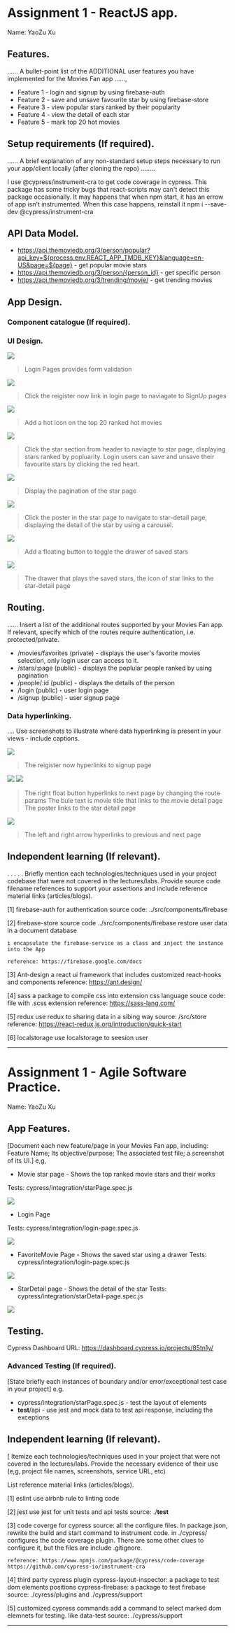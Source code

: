 # Assignment 1 - ReactJS app.

Name: YaoZu Xu

## Features.

...... A bullet-point list of the ADDITIONAL user features you have implemented for the  Movies Fan app ......,
 
 + Feature 1 - login and signup by using firebase-auth
 + Feature 2 - save and unsave favourite star by using firebase-store
 + Feature 3 - view popular stars ranked by their popularity
 + Feature 4 - view the detail of each star
 + Feature 5 - mark top 20 hot movies

## Setup requirements (If required).

...... A brief explanation of any non-standard setup steps necessary to run your app/client locally (after cloning the repo) ........

I use @cypress/instrument-cra to get code coverage in cypress. This package has some tricky bugs that react-scripts may can't detect this package occasionally. It may happens that when npm start, it has an errow of app isn't instrumented. When this case happens, reinstall it npm i --save-dev @cypress/instrument-cra

## API Data Model.

+ https://api.themoviedb.org/3/person/popular?api_key=${process.env.REACT_APP_TMDB_KEY}&language=en-US&page=${page} - get popular movie stars
+ https://api.themoviedb.org/3/person/{person_id} - get specific person
+ https://api.themoviedb.org/3/trending/movie/ - get trending movies

## App Design.

### Component catalogue (If required).

### UI Design.

![][login]
>  Login Pages provides form validation

![][signup]
> Click the reigister now link in login page to naviagate to SignUp pages

![][trending]
> Add a hot icon on the top 20 ranked hot movies

![][star1]
> Click the star section from header to naviagte to star page, displaying stars ranked by popluarity. Login users can save and unsave their favourite stars by clicking the red heart.

![][star2]
> Display the pagination of the star page

![][star-detail-1]
> Click the poster in the star page to navigate to star-detail page, displaying the detail of the star by using a carousel.

![][favorite]
> Add a floating button to toggle the drawer of saved stars

![][saved-star]
> The drawer that plays the saved stars, the icon of star links to the star-detail page

## Routing.

...... Insert a list of the additional routes supported by your Movies Fan app. If relevant, specify which of the routes require authentication, i.e. protected/private.

+ /movies/favorites (private) - displays the user's favorite movies selection, only login user can access to it.
+ /stars/:page (public) - displays the poplular people ranked by using pagination
+ /people/:id (public) - displays the details of the person
+ /login (public) - user login page
+ /signup (public) - user signup page

### Data hyperlinking.

.... Use screenshots to illustrate where data hyperlinking is present in your views - include captions.

![][login]
>  The reigister now hyperlinks to signup page

![][star1]
![][star2]
> The right float button hyperlinks to next page by changing the route params
> The bule text is movie title that links to the movie detail page
> The poster links to the star detail page

![][star-detail-1]
> The left and right arrow hyperlinks to previous and next page

## Independent learning (If relevant).

. . . . . Briefly mention each technologies/techniques used in your project codebase that were not covered in the lectures/labs. Provide source code filename references to support your assertions and include reference material links (articles/blogs).

[1] firebase-auth
    for authentication
    source code: ../src/components/firebase

[2] firebase-store
    source code ../src/components/firebase
    restore user data in a document database

    i encapsulate the firebase-service as a class and inject the instance into the App

    reference: https://firebase.google.com/docs

[3] Ant-design
    a react ui framework that includes customized react-hooks and components
    reference: https://ant.design/

[4] sass
    a package to compile css into extension css language
    souce code: file with .scss extension
    reference: https://sass-lang.com/

[5] redux
    use redux to sharing data in a sibing way
    source: /src/store
    reference: https://react-redux.js.org/introduction/quick-start

[6] localstorage
    use localstorage to seesion user


---------------------------------

# Assignment 1 - Agile Software Practice.

Name: YaoZu Xu

## App Features.

[Document each new feature/page in your Movies Fan app, including: Feature Name; Its objective/purpose; The associated test file; a screenshot of its UI.]
e,g,
 
+ Movie star page - Shows the top ranked movie stars and their works

Tests: cypress/integration/starPage.spec.js 

![][star1]

+ Login Page

Tests: cypress/integration/login-page.spec.js 

![][login]

+ FavoriteMovie Page - Shows the saved star using a drawer
Tests: cypress/integration/login-page.spec.js

![][favorite]

+ StarDetail page - Shows the detail of the star
Tests: cypress/integration/starDetail-page.spec.js

![][star-detail-1]

## Testing.

Cypress Dashboard URL: https://dashboard.cypress.io/projects/85tn1y/

### Advanced Testing (If required).

[State briefly each instances of boundary and/or error/exceptional test case in your project]
e.g.

+ cypress/integration/starPage.spec.js - test the layout of elements
+ __test__/api - use jest and mock data to test api response, including the exceptions

## Independent learning (If relevant).

[ Itemize each technologies/techniques used in your project that were not covered in the lectures/labs. Provide the necessary evidence of their use (e,g, project file names, screenshots, service URL, etc)

List reference material links (articles/blogs).

[1] eslint
    use airbnb rule to linting code

[2] jest
    use jest for unit tests and api tests
    source: ./__test__

[3] code coverge for cypress 
    source: all the configure files. In package.json, rewrite the build and start command to instrument code. in ./cypress/ configures the code coverage plugin. There are some other clues to configure it, but the files are include .gitignore.

    reference: https://www.npmjs.com/package/@cypress/code-coverage
    https://github.com/cypress-io/instrument-cra

[4] third party cypress plugin 
    cypress-layout-inspector: a package to test dom elements positions
    cypress-firebase: a package to test firebase
    source: ./cyress/plugins and ./cypress/support

[5] customized cypress commands
    add a command to select marked dom elemnets for testing. like data-test
    source: ./cypress/support

---------------------------------
[login]: ./public/screenshots/login.png
[favorite]: ./public/screenshots/favorite.png
[saved-star]: ./public/screenshots/saved-star.png
[signup]: ./public/screenshots/signup.png
[star-detail-1]: ./public/screenshots/star-detail-1.png
[star-detail-2]: ./public/screenshots/star-detail-2.png
[star1]: ./public/screenshots/star2.png
[star2]: ./public/screenshots/star1.png
[trending]: ./public/screenshots/trending.png